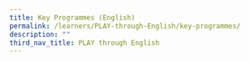 ```yaml
---
title: Key Programmes (English)
permalink: /learners/PLAY-through-English/key-programmes/
description: ""
third_nav_title: PLAY through English
---
```

